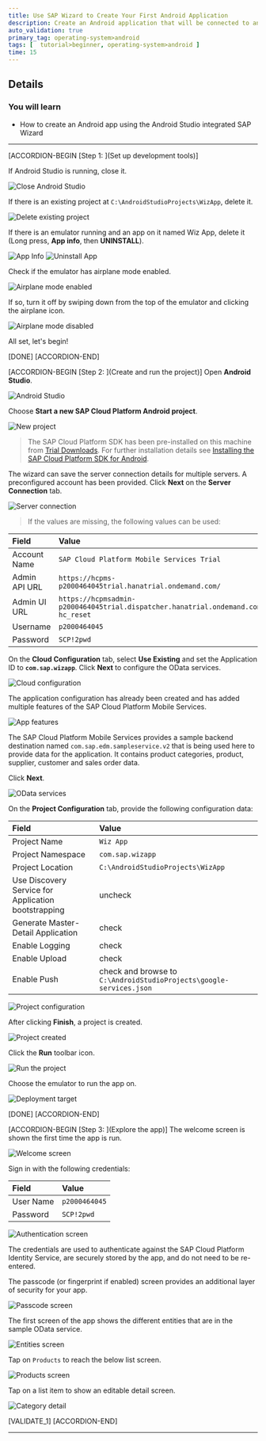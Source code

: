 ```yaml
---
title: Use SAP Wizard to Create Your First Android Application
description: Create an Android application that will be connected to an OData backend.
auto_validation: true
primary_tag: operating-system>android
tags: [  tutorial>beginner, operating-system>android ]
time: 15
---
```


## Details
### You will learn  
  - How to create an Android app using the Android Studio integrated SAP Wizard

---

[ACCORDION-BEGIN [Step 1: ](Set up development tools)]

If Android Studio is running, close it.

![Close Android Studio](close.png)

If there is an existing project at `C:\AndroidStudioProjects\WizApp`, delete it.

![Delete existing project](delete-old-project.png)

If there is an emulator running and an app on it named Wiz App, delete it (Long press, **App info**, then **UNINSTALL**).

![App Info](app-info.png)
![Uninstall App](uninstall.png)

Check if the emulator has airplane mode enabled.  

![Airplane mode enabled](airplane-mode-enabled.png)

If so, turn it off by swiping down from the top of the emulator and clicking the airplane icon.  

![Airplane mode disabled](airplane-mode-disabled.png)

All set, let's begin!

[DONE]
[ACCORDION-END]

[ACCORDION-BEGIN [Step 2: ](Create and run the project)]
Open **Android Studio**.

![Android Studio](android-studio.png)

Choose **Start a new SAP Cloud Platform Android project**.

![New project](new-project.png)

> The SAP Cloud Platform SDK has been pre-installed on this machine from <a target="_blank" href="https://www.sap.com/developer/trials-downloads/additional-downloads/sap-cloud-platform-sdk-for-android-15508.html">Trial Downloads</a>. For further installation details see <a target="_blank" href="https://help.sap.com/doc/c2d571df73104f72b9f1b73e06c5609a/Latest/en-US/docs/user-guide/getting-started/installing.html">Installing the SAP Cloud Platform SDK for Android</a>.


The wizard can save the server connection details for multiple servers. A preconfigured account has been provided.
Click **Next** on the **Server Connection** tab.

![Server connection](server-connection.png)

> If the values are missing, the following values can be used:

| Field | Value |
|:----|:----|
| Account Name | `SAP Cloud Platform Mobile Services Trial` |
| Admin API URL | `https://hcpms-p2000464045trial.hanatrial.ondemand.com/` |
| Admin UI URL | `https://hcpmsadmin-p2000464045trial.dispatcher.hanatrial.ondemand.com/?hc_reset` |
| Username | `p2000464045` |
| Password | `SCP!2pwd` |

On the **Cloud Configuration** tab, select **Use Existing** and set the Application ID to **`com.sap.wizapp`**.
Click **Next** to configure the OData services.

![Cloud configuration](cloud-configuration.png)

The application configuration has already been created and has added multiple features of the SAP Cloud Platform Mobile Services.

![App features](appFeatures.png)

The SAP Cloud Platform Mobile Services provides a sample backend destination named `com.sap.edm.sampleservice.v2` that is being used here to provide data for the application. It contains product categories, product, supplier, customer and sales order data.

Click **Next**.

![OData services](odata-services.png)

On the **Project Configuration** tab, provide the following configuration data:

| Field | Value |
|:----|:----|
| Project Name | `Wiz App` |
| Project Namespace | `com.sap.wizapp` |
| Project Location | `C:\AndroidStudioProjects\WizApp` |
| Use Discovery Service for Application bootstrapping | uncheck |
| Generate Master-Detail Application | check |
| Enable Logging | check |
| Enable Upload | check |
| Enable Push | check and browse to `C:\AndroidStudioProjects\google-services.json` |


![Project configuration](project-configuration.png)

After clicking **Finish**, a project is created.

![Project created](project-created.png)

Click the **Run** toolbar icon.

![Run the project](run.png)

Choose the emulator to run the app on.

![Deployment target](choose-emulator.png)

[DONE]
[ACCORDION-END]

[ACCORDION-BEGIN [Step 3: ](Explore the app)]
The welcome screen is shown the first time the app is run.

![Welcome screen](welcome-screen.png)

Sign in with the following credentials:

| Field | Value |
|:----|:----|
| User Name | `p2000464045` |
| Password | `SCP!2pwd` |


![Authentication screen](authentication-screen.png)

The credentials are used to authenticate against the SAP Cloud Platform Identity Service, are  securely stored by the app, and do not need to be re-entered.

The passcode (or fingerprint if enabled) screen provides an additional layer of security for your app.

![Passcode screen](passcode-screen.png)

The first screen of the app shows the different entities that are in the sample OData service.

![Entities screen](entities-screen.png)

Tap on `Products` to reach the below list screen.

![Products screen](products-screen.png)

Tap on a list item to show an editable detail screen.

![Category detail](product-detail.png)

[VALIDATE_1]
[ACCORDION-END]

---
